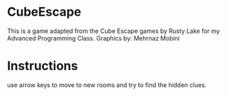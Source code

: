 # CubeEscape
This is a game adapted from the Cube Escape games by Rusty Lake for my Advanced Programming Class. 
Graphics by: Mehrnaz Mobini

# Instructions
use arrow keys to move to new rooms and try to find the hidden clues.
